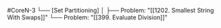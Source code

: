 #CoreN-3
└── [Set Partitioning]
    │
    ├── Problem: "[[1202. Smallest String With Swaps]]"
    └── Problem: "[[399. Evaluate Division]]"